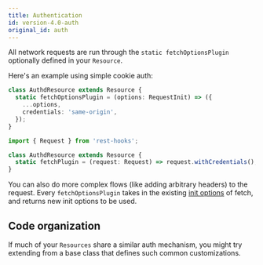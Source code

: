 ```yaml
---
title: Authentication
id: version-4.0-auth
original_id: auth
---
```


All network requests are run through the `static fetchOptionsPlugin` optionally
defined in your `Resource`.

Here's an example using simple cookie auth:

<!--DOCUSAURUS_CODE_TABS-->
<!--fetch-->

```typescript
class AuthdResource extends Resource {
  static fetchOptionsPlugin = (options: RequestInit) => ({
    ...options,
    credentials: 'same-origin',
  });
}
```

<!--superagent-->

```typescript
import { Request } from 'rest-hooks';

class AuthdResource extends Resource {
  static fetchPlugin = (request: Request) => request.withCredentials();
}
```

<!--END_DOCUSAURUS_CODE_TABS-->

You can also do more complex flows (like adding arbitrary headers) to
the request. Every `fetchOptionsPlugin` takes in the existing [init options](https://developer.mozilla.org/en-US/docs/Web/API/WindowOrWorkerGlobalScope/fetch) of fetch, and returns new init options to be used.

## Code organization

If much of your `Resources` share a similar auth mechanism, you might
try extending from a base class that defines such common customizations.
